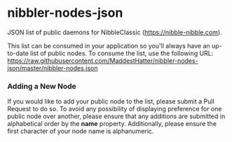 # nibbler-nodes-json

JSON list of public daemons for NibbleClassic (https://nibble-nibble.com).

This list can be consumed in your application so you'll always have an up-to-date list of public nodes. To consume the list, use the following URL: https://raw.githubusercontent.com/MaddestHatter/nibbler-nodes-json/master/nibbler-nodes.json

### Adding a New Node

If you would like to add your public node to the list, please submit a Pull Request to do so. To avoid any possibility of displaying preference for one public node over another, please ensure that any additions are submitted in alphabetical order by the **name** property. Additionally, please ensure the first character of your node name is alphanumeric.
